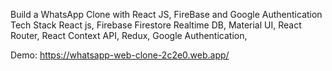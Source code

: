 Build a WhatsApp Clone with React JS, FireBase and Google Authentication
Tech Stack
React js, 
Firebase Firestore Realtime DB, 
Material UI, 
React Router, 
React Context API, 
Redux, 
Google Authentication, 

Demo: https://whatsapp-web-clone-2c2e0.web.app/
